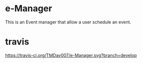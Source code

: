# e-Manager
This is an Event manager that allow a user schedule an event.

# travis 
https://travis-ci.org/TMDav007/e-Manager.svg?branch=develop
